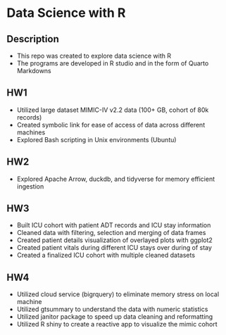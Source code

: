 # Data Science with R

## Description
 - This repo was created to explore data science with R
 - The programs are developed in R studio and in the form of Quarto Markdowns

## HW1
- Utilized large dataset MIMIC-IV v2.2 data (100+ GB, cohort of 80k records)
- Created symbolic link for ease of access of data across different machines
- Explored Bash scripting in Unix environments (Ubuntu)

## HW2
- Explored Apache Arrow, duckdb, and tidyverse for memory efficient ingestion

## HW3
- Built ICU cohort with patient ADT records and ICU stay information
- Cleaned data with filtering, selection and merging of data frames
- Created patient details visualization of overlayed plots with ggplot2
- Created patient vitals during different ICU stays over during of stay
- Created a finalized ICU cohort with multiple cleaned datasets

## HW4
-	Utilized cloud service (bigrquery) to eliminate memory stress on local machine
-	Utilized gtsummary to understand the data with numeric statistics
-	Utilized janitor package to speed up data cleaning and reformatting
-	Utilized R shiny to create a reactive app to visualize the mimic cohort

